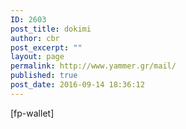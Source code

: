 ```yaml
---
ID: 2603
post_title: dokimi
author: cbr
post_excerpt: ""
layout: page
permalink: http://www.yammer.gr/mail/
published: true
post_date: 2016-09-14 18:36:12
---
```

[fp-wallet]